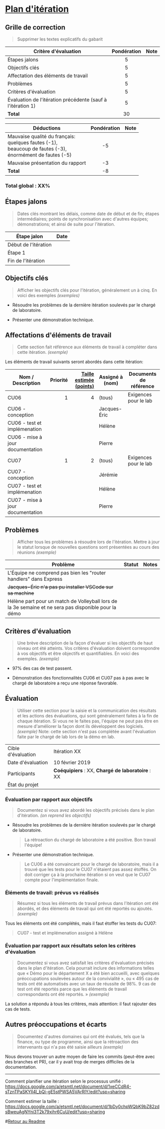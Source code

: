 # [Plan d'itération](#commentPlanifier "Comment planifier?")

## Grille de correction

> Supprimer les textes explicatifs du gabarit

| Critère d'évaluation                                        | Pondération | Note  |
| ----------------------------------------------------------- | :---------: | :---: |
| Étapes jalons                                               | 5           |       |
| Objectifs clés                                              | 5           |       |
| Affectation des éléments de travail                         | 5           |       |
| Problèmes                                                   | 5           |       |
| Critères d'évaluation                                       | 5           |       |
| Évaluation de l'itération précédente (sauf à l'itération 1) | 5           |       |
| **Total**                                                   | 30          |       |

| Déductions                                                  | Pondération | Note  |
| ----------------------------------------------------------- | :---------: | :---: |
| Mauvaise qualité du français: <br>quelques fautes (-1), <br>beaucoup de fautes (-3), <br>énormément de fautes (-5) | -5 | |
| Mauvaise présentation du rapport                            | -3          |       |
| **Total**                                                   | -8          |       |

### Total global : XX%

## Étapes jalons

> Dates clés montrant les délais, comme date de début et de fin; étapes intermédiaires; points de synchronisation avec d'autres équipes; démonstrations; et ainsi de suite pour l'itération.

| Étape jalon          | Date |
| -------------------- | ---: |
| Début de l'itération |      |
| Étape 1              |      |
| Fin de l'itération   |      |

## Objectifs clés

> Afficher les objectifs clés pour l'itération, généralement un à cinq. En voici des exemples *(exemples)*

-   Résoudre les problèmes de la dernière itération soulevés par le
    chargé de laboratoire.

-   Présenter une démonstration technique.

## Affectations d'éléments de travail

> Cette section fait référence aux éléments de travail à compléter dans cette itération. *(exemple)*

Les éléments de travail suivants seront abordés dans cette itération:
 
| Nom / Description                | Priorité | [Taille estimée (points)](#commentEstimer "Comment estimer?") | Assigné à (nom) | Documents de référence |
| -------------------------------- | -------: | --------------------------: | --------------- | ---------------------- |
| CU06                             | 1        | 4                           | (tous)          | Exigences pour le lab  |
|   CU06 - conception                |          |                             | Jacques-Éric    |                        |
|   CU06 - test et implémenation     |          |                             | Hélène          |                        |
|   CU06 - mise à jour documentation |          |                             | Pierre          |                        |
| CU07                             | 1        | 2                           | (tous)          | Exigences pour le lab  |
| CU07 - conception                |          |                             | Jérémie         |                        |
| CU07 - test et implémenation     |          |                             | Hélène          |                        |
| CU07 - mise à jour documentation |          |                             | Pierre          |                        |

## Problèmes

> Afficher tous les problèmes à résoudre lors de l'itération. Mettre à jour le statut lorsque de nouvelles questions sont présentées au cours des réunions *(exemple)*

| Problème                                                                                             | Statut | Notes |
| ---------------------------------------------------------------------------------------------------- | ------ | ----- |
| L'Équipe ne comprend pas bien les "router handlers" dans Express                                     |        |       |
| <del>Jacques-Éric n'a pas pu installer VSCode sur sa machine</del>                                   |        |       |
| Hélène part pour un match de Volleyball lors de la 3e semaine et ne sera pas disponible pour la démo |        |       |

## Critères d'évaluation

> Une brève description de la façon d'évaluer si les objectifs de haut niveau ont été atteints. Vos critères d'évaluation doivent correspondre à vos objectifs et être objectifs et quantifiables. En voici des exemples. *(exemple)*

- 97% des cas de test passent. 

- Démonstration des fonctionnalités CU06 et CU07 pas à pas avec le chargé de laboratoire a reçu une réponse favorable. 

## Évaluation

> Utiliser cette section pour la saisie et la communication des résultats et les actions des évaluations, qui sont généralement faites à la fin de chaque itération. Si vous ne le faites pas, l'équipe ne peut pas être en mesure d'améliorer la façon dont ils développent des logiciels. *(exemple)*
> Note: cette section n'est pas complétée avant l'évaluation faite par le chargé de lab lors de la démo en lab.

|                    |                                                                                                                            |
| ------------------ | -------------------------------------------------------------------------------------------------------------------------- |
| Cible d'évaluation | Itération XX                                                                                                               |
| Date d'évaluation  | 10 février 2019                                                                                                            |
| Participants       | **Coéquipiers** : XX, **Chargé de laboratoire** : XX                                                                       |
| État du projet     | <!-- *Rouge, Orange, ou Vert.* -->                                                                                         |

###  Évaluation par rapport aux objectifs

> Documentez si vous avez abordé les objectifs précisés dans le plan d'itération. *(on reprend les objectifs)*

-   Résoudre les problèmes de la dernière itération soulevés par le
    chargé de laboratoire.
    > La rétroaction du chargé de laboratoire a été positive. Bon travail l'équipe!

-   Présenter une démonstration technique.
    > Le CU06 a été convaincant pour le chargé de laboratoire, mais il a trouvé que les tests pour le CU07 n'étaient pas assez étoffés. On doit corriger ça à la prochaine itération si on veut que le CU07 compte pour l'implémentation finale.

### Éléments de travail: prévus vs réalisés

> Résumez si tous les éléments de travail prévus dans l'itération ont été abordés, et des éléments de travail qui ont été reportés ou ajoutés. *(exemple)*

Tous les éléments ont été complétés, mais il faut étoffer les tests du CU07:

> CU07 - test et implémenation assigné à Hélène

### Évaluation par rapport aux résultats selon les critères d'évaluation 

> Documentez si vous avez satisfait les critères d'évaluation précisés dans le plan d'itération. Cela pourrait inclure des informations telles que « Démo pour le département X a été bien accueilli, avec quelques préoccupations soulevées autour de la convivialité », ou « 495 cas de tests ont été automatisés avec un taux de réussite de 98%. 9 cas de test ont été reportés parce que les éléments de travail correspondants ont été reportés. » *(exemple)*

La solution a répondu à tous les critères, mais attention: il faut rajouter des cas de tests.

## Autres préoccupations et écarts

> Documentez d'autres domaines qui ont été évalués, tels que la finance, ou type de programme, ainsi que la rétroaction des intervenants qui n'a pas été saisie ailleurs *(exemple)*

Nous devons trouver un autre moyen de faire les commits (peut-être avec des branches et PR), car il y avait trop de merges difficiles de la documentation.

---

<a name="commentPlanifier">Comment planifier une itération selon le
    processus unifié :</a>
    <https://docs.google.com/a/etsmtl.net/document/d/1xeCCdR4-sTznTPaSKYIl4l_bQi-gE5stPWSA5VArRlY/edit?usp=sharing>

<a name="commentEstimer">Comment estimer la taille :</a>
    <https://docs.google.com/a/etsmtl.net/document/d/1bDy0chpWQbK9bZ82zdsBweuAgNYni3T2k79xihr6CuU/edit?usp=sharing>


#[Retour au Readme](../README.md)
